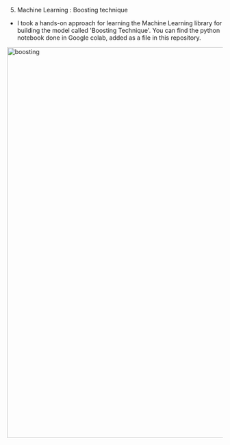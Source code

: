 5. Machine Learning : Boosting technique
- I took a hands-on approach for learning the Machine Learning library for building the model called 'Boosting Technique'. 
You can find the python notebook done in Google colab, added as a file in this repository.

<img width="797" height="913" alt="boosting" src="https://github.com/user-attachments/assets/5453a639-0918-432f-b252-a9bf6d6c9646" />


